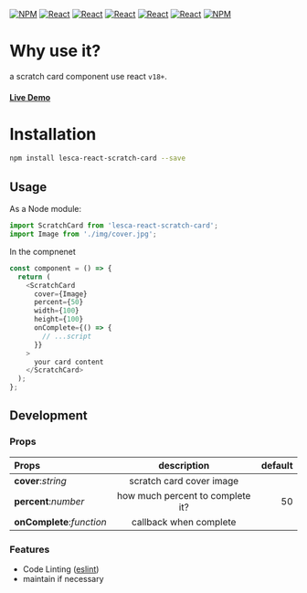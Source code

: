 [![NPM](https://img.shields.io/badge/NPM-ba443f?style=for-the-badge&logo=npm&logoColor=white)](https://www.npmjs.com/)
[![React](https://img.shields.io/badge/Node.js-43853D?style=for-the-badge&logo=node.js&logoColor=white)](https://nodejs.org/en/)
[![React](https://img.shields.io/badge/-ReactJs-61DAFB?style=for-the-badge&logo=react&logoColor=white)](https://zh-hant.reactjs.org/)
[![React](https://img.shields.io/badge/Less-1d365d?style=for-the-badge&logo=less&logoColor=white)](https://lesscss.org/)
[![React](https://img.shields.io/badge/HTML5-E34F26?style=for-the-badge&logo=html5&logoColor=white)](https://www.w3schools.com/html/)
[![React](https://img.shields.io/badge/-CSS3-1572B6?style=for-the-badge&logo=css3&logoColor=white)](https://www.w3schools.com/css/)
[![NPM](https://img.shields.io/badge/DEV-Jameshsu1125-9cf?style=for-the-badge)](https://www.npmjs.com/~jameshsu1125)

# Why use it?

a scratch card component use react `v18+`.

#### [Live Demo](https://jameshsu1125.github.io/lesca-react-scratch-card/)

# Installation

```sh
npm install lesca-react-scratch-card --save
```

## Usage

As a Node module:

```javascript
import ScratchCard from 'lesca-react-scratch-card';
import Image from './img/cover.jpg';
```

In the compnenet

```javascript
const component = () => {
  return (
    <ScratchCard
      cover={Image}
      percent={50}
      width={100}
      height={100}
      onComplete={() => {
        // ...script
      }}
    >
      your card content
    </ScratchCard>
  );
};
```

## Development

### Props

| Props                     |           description            | default |
| :------------------------ | :------------------------------: | ------: |
| **cover**:_string_        |     scratch card cover image     |         |
| **percent**:_number_      | how much percent to complete it? |      50 |
| **onComplete**:_function_ |      callback when complete      |         |

### Features

- Code Linting ([eslint])
- maintain if necessary

[ci-badge]: https://github.com/executablebooks/markdown-it-plugin-template/workflows/CI/badge.svg
[ci-link]: https://github.com/executablebooks/markdown-it--plugin-template/actions
[npm-badge]: https://img.shields.io/npm/v/markdown-it-plugin-template.svg
[npm-link]: https://www.npmjs.com/package/markdown-it-plugin-template
[github actions]: https://docs.github.com/en/actions
[github pages]: https://docs.github.com/en/pages
[prettier]: https://prettier.io/
[eslint]: https://eslint.org/
[jest]: https://facebook.github.io/jest/
[rollup]: https://rollupjs.org
[npm]: https://www.npmjs.com
[unpkg]: https://unpkg.com/
